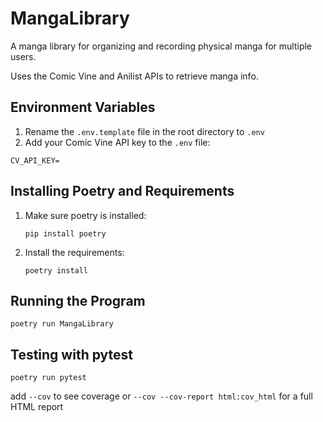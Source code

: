 # MangaLibrary
A manga library for organizing and recording physical manga for multiple users.

Uses the Comic Vine and Anilist APIs to retrieve manga info.

## Environment Variables
1. Rename the `.env.template` file in the root directory to `.env`
2. Add your Comic Vine API key to the `.env` file:
```shell
CV_API_KEY=
```

## Installing Poetry and Requirements
1. Make sure poetry is installed:
    ```shell
    pip install poetry
    ```

2. Install the requirements:
    ```shell
    poetry install
    ```

## Running the Program
```shell
poetry run MangaLibrary
```

## Testing with pytest
```shell
poetry run pytest
```
add `--cov` to see coverage or `--cov --cov-report html:cov_html` for a full HTML report
